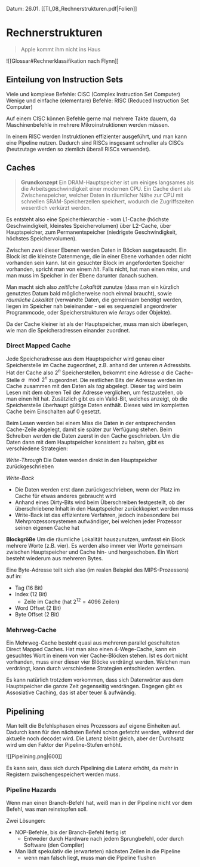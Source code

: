 Datum: 26.01.
[[TI_08_Rechnerstrukturen.pdf|Folien]]

# Rechnerstrukturen
> Apple kommt ihm nicht ins Haus

![[Glossar#Rechnerklassifikation nach Flynn]]

## Einteilung von Instruction Sets
Viele und komplexe Befehle: CISC (Complex Instruction Set Computer)
Wenige und einfache (elementare) Befehle: RISC (Reduced Instruction Set Computer)

Auf einem CISC können Befehle gerne mal mehrere Takte dauern, da Maschinenbefehle in mehrere Mikroinstruktionen werden müssen.

In einem RISC werden Instruktionen effizienter ausgeführt, und man kann eine Pipeline nutzen. Dadurch sind RISCs insgesamt schneller als CISCs (heutzutage werden so ziemlich überall RISCs verwendet).

## Caches
> **Grundkonzept**
> Ein DRAM-Hauptspeicher ist um einiges langsames als die Arbeitsgeschwindigkeit einer modernen CPU. 
> Ein Cache dient als Zwischenspeicher, welcher Daten in räumlicher Nähe zur CPU mit schnellen SRAM-Speicherzellen speichert, wodurch die Zugriffszeiten wesentlich verkürzt werden.

Es entsteht also eine Speicherhierarchie - vom L1-Cache (höchste Geschwindigkeit, kleinstes Speichervolumen) über L2-Cache, über Hauptspeicher, zum Permanentspeicher (niedrigste Geschwindigkeit, höchstes Speichervolumen).

Zwischen zwei dieser Ebenen werden Daten in Böcken ausgetauscht. Ein Block ist die kleinste Datenmenge, die in einer Ebene vorhanden oder nicht vorhanden sein kann.
Ist ein gesuchter Block im angeforderten Speicher vorhanden, spricht man von einem *hit*. Falls nicht, hat man einen *miss*, und man muss im Speicher in der Ebene darunter danach suchen.

Man macht sich also *zeitliche Lokalität* zunutze (dass man ein kürzlich genutztes Datum bald möglicherweise noch einmal braucht), sowie *räumliche Lokalität* (verwandte Daten, die gemeinsam benötigt werden, liegen im Speicher nah beieinander - sei es sequenziell angeordneter Programmcode, oder Speicherstrukturen wie Arrays oder Objekte).

Da der Cache kleiner ist als der Hauptspeicher, muss man sich überlegen, wie man die Speicheradressen einander zuordnet.

### Direct Mapped Cache
Jede Speicheradresse aus dem Hauptspeicher wird genau einer Speicherstelle im Cache zugeordnet, z.B. anhand der unteren $n$ Adressbits. Hat der Cache also $2^n$ Speicherstellen, bekommt eine Adresse $a$ die Cache-Stelle $a \!\!\mod 2^n$ zugeordnet.
Die restlichen Bits der Adresse werden im Cache zusammen mit den Daten als *tag* abgelegt. Dieser tag wird beim Lesen mit dem oberen Teil der Adresse verglichen, um festzustellen, ob man einen hit hat.
Zusätzlich gibt es ein Valid-Bit, welches anzeigt, ob die Speicherstelle überhaupt gültige Daten enthält. Dieses wird im kompletten Cache beim Einschalten auf 0 gesetzt.

Beim Lesen werden bei einem Miss die Daten in der entsprechenden Cache-Zeile abgelegt, damit sie später zur Verfügung stehen.
Beim Schreiben werden die Daten zuerst in den Cache geschrieben. Um die Daten dann mit dem Hauptspeicher konsistent zu halten, gibt es verschiedene Strategien:

*Write-Through*
Die Daten werden direkt in den Hauptspeicher zurückgeschrieben

*Write-Back*
- Die Daten werden erst dann zurückgeschrieben, wenn der Platz im Cache für etwas anderes gebraucht wird
- Anhand eines Dirty-Bits wird beim Überschreiben festgestellt, ob der überschriebene Inhalt in den Hauptspeicher zurückkopiert werden muss
- Write-Back ist das effizientere Verfahren, jedoch insbesondere bei Mehrprozessorsystemen aufwändiger, bei welchen jeder Prozessor seinen eigenen Cache hat

**Blockgröße**
Um die räumliche Lokalität hauszunutzen, umfasst ein Block mehrere Worte (z.B. vier). Es werden also immer vier Worte gemeinsam zwischen Hauptspeicher und Cache hin- und hergeschoben.
Ein Wort besteht wiederum aus mehreren Bytes.

Eine Byte-Adresse teilt sich also (im realen Beispiel des MIPS-Prozessors) auf in:
- Tag (16 Bit)
- Index (12 Bit)
	- Zeile im Cache (hat $2^{12}=4096$ Zeilen)
- Word Offset (2 Bit)
- Byte Offset (2 Bit)

### Mehrweg-Cache
Ein Mehrweg-Cache besteht quasi aus mehreren parallel geschalteten Direct Mapped Caches. 
Hat man also einen 4-Wege-Cache, kann ein gesuchtes Wort in einem von vier Cache-Blöcken stehen. Ist es dort nicht vorhanden, muss einer dieser vier Blöcke verdrängt werden. Welchen man verdrängt, kann durch verschiedene Strategien entschieden werden.

Es kann natürlich trotzdem vorkommen, dass sich Datenwörter aus dem Hauptspeicher die ganze Zeit gegenseitig verdrängen. Dagegen gibt es Assosiative Caching, das ist aber teuer & aufwändig.

## Pipelining
Man teilt die Befehlsphasen eines Prozessors auf eigene Einheiten auf. Dadurch kann für den nächsten Befehl schon gefetcht werden, während der aktuelle noch decodet wird.
Die Latenz bleibt gleich, aber der Durchsatz wird um den Faktor der Pipeline-Stufen erhöht.

![[Pipelining.png|600]]

Es kann sein, dass sich durch Pipelining die Latenz erhöht, da mehr in Registern zwischengespeichert werden muss.

### Pipeline Hazards
Wenn man einen Branch-Befehl hat, weiß man in der Pipeline nicht vor dem Befehl, was man reinstopfen soll.

Zwei Lösungen:
- NOP-Befehle, bis der Branch-Befehl fertig ist
	- Entweder durch Hardware nach jedem Sprungbefehl, oder durch Software (den Compiler)
- Man lädt spekulativ die (erwarteten) nächsten Zeilen in die Pipeline
	- wenn man falsch liegt, muss man die Pipeline flushen


